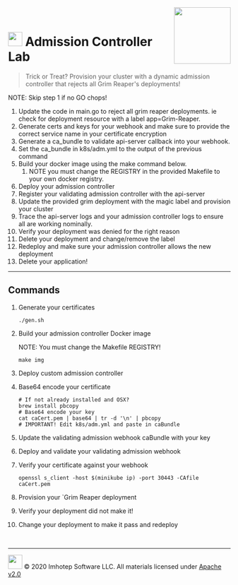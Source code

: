 <img src="../assets/k8sland.png" align="right" width="128" height="auto"/>

<br/>

# <img src="../assets/lab.png" width="32" height="auto"/> Admission Controller Lab

> Trick or Treat? Provision your cluster with a dynamic admission controller
> that rejects all Grim Reaper's deployments!

NOTE: Skip step 1 if no GO chops!

1. Update the code in main.go to reject all grim reaper deployments. ie
   check for deployment resource with a label app=Grim-Reaper.
2. Generate certs and keys for your webhook and make sure to provide the correct
   service name in your certificate encryption
3. Generate a ca_bundle to validate api-server callback into your webhook.
4. Set the ca_bundle in k8s/adm.yml to the output of the previous command
5. Build your docker image using the make command below.
   1. NOTE you must change the REGISTRY in the provided Makefile to your own docker registry.
6. Deploy your admission controller
7. Register your validating admission controller with the api-server
8. Update the provided grim deployment with the magic label and provision your cluster
9. Trace the api-server logs and your admission controller logs to ensure all
   are working nominally.
10. Verify your deployment was denied for the right reason
11. Delete your deployment and change/remove the label
12. Redeploy and make sure your admission controller allows the new deployment
13. Delete your application!

---

## Commands

1. Generate your certificates

    ```shell
    ./gen.sh
    ```

1. Build your admission controller Docker image

    NOTE: You must change the Makefile REGISTRY!

    ```shell
    make img
    ```

1. Deploy custom admission controller
1. Base64 encode your certificate

    ```shell
    # If not already installed and OSX?
    brew install pbcopy
    # Base64 encode your key
    cat caCert.pem | base64 | tr -d '\n' | pbcopy
    # IMPORTANT! Edit k8s/adm.yml and paste in caBundle
    ```

1. Update the validating admission webhook caBundle with your key
1. Deploy and validate your validating admission webhook
1. Verify your certificate against your webhook

    ```shell
    openssl s_client -host $(minikube ip) -port 30443 -CAfile caCert.pem
    ```

1. Provision your `Grim Reaper deployment
1. Verify your deployment did not make it!
1. Change your deployment to make it pass and redeploy

<br/>

---

<img src="../assets/imhotep_logo.png" width="32" height="auto"/> © 2020 Imhotep Software LLC.
All materials licensed under [Apache v2.0](http://www.apache.org/licenses/LICENSE-2.0)